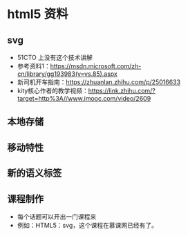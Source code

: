 # html5 资料

## svg 

- 51CTO 上没有这个技术讲解
- 参考资料1：https://msdn.microsoft.com/zh-cn/library/gg193983(v=vs.85).aspx
- 新司机开车指南：https://zhuanlan.zhihu.com/p/25016633
- kity核心作者的教学视频：https://link.zhihu.com/?target=http%3A//www.imooc.com/video/2609

## 本地存储

## 移动特性

## 新的语义标签


## 课程制作

- 每个话题可以开出一门课程来
- 例如：HTML5：svg，这个课程在慕课网已经有了。

